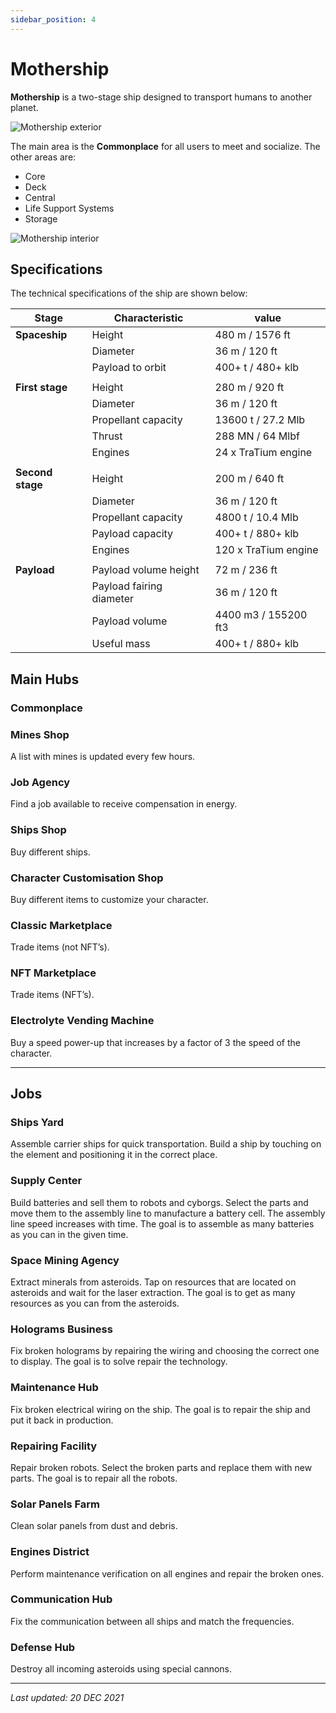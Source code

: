 ```yaml
---
sidebar_position: 4
---
```


# Mothership

**Mothership** is a two-stage ship designed to transport humans to another planet.

![Mothership exterior](/img/wiki/mothership_exterior.png)

The main area is the **Commonplace** for all users to meet and socialize.
The other areas are:
* Core 
* Deck 
* Central
* Life Support Systems
* Storage

![Mothership interior](/img/wiki/mothership_interior.png)

## Specifications

The technical specifications of the ship are shown below:

| Stage            | Characteristic           | value                |
|------------------|--------------------------|----------------------|
| **Spaceship**    | Height                   | 480 m / 1576 ft      |
|                  | Diameter                 | 36 m / 120 ft        |
|                  | Payload to orbit         | 400+ t / 480+ klb    |
|                  |                          |                      |
| **First stage**  | Height                   | 280 m / 920 ft       |
|                  | Diameter                 | 36 m / 120 ft        |
|                  | Propellant capacity      | 13600 t / 27.2 Mlb   |
|                  | Thrust                   | 288 MN / 64 Mlbf     |
|                  | Engines                  | 24 x TraTium engine  |
|                  |                          |                      |
| **Second stage** | Height                   | 200 m / 640 ft       |
|                  | Diameter                 | 36 m / 120 ft        |
|                  | Propellant capacity      | 4800 t / 10.4 Mlb    |
|                  | Payload capacity         | 400+ t / 880+ klb    |
|                  | Engines                  | 120 x TraTium engine |
|                  |                          |                      |
| **Payload**      | Payload volume height    | 72 m / 236 ft        |
|                  | Payload fairing diameter | 36 m / 120 ft        |
|                  | Payload volume           | 4400 m3 / 155200 ft3 |
|                  | Useful mass              | 400+ t / 880+ klb    |

## Main Hubs

### Commonplace

### Mines Shop

<!-- [Mines Shop image] -->

A list with mines is updated every few hours.

### Job Agency

<!-- [Job Agency image] -->

Find a job available to receive compensation in energy.

### Ships Shop

<!-- [Ships Shop image] -->

Buy different ships.

### Character Customisation Shop

<!-- [Character Customisation Shop image] -->

Buy different items to customize your character.

### Classic Marketplace

<!-- [Classic Marketplace image] -->

Trade items (not NFT’s).

### NFT Marketplace

<!-- [NFT Marketplace image] -->

Trade items (NFT’s).

### Electrolyte Vending Machine

<!-- [Electrolyte Vending Machine image] -->

Buy a speed power-up that increases by a factor of 3 the speed of the character.

---

## Jobs

### Ships Yard

<!-- [Ships Yard] -->

Assemble carrier ships for quick transportation. Build a ship by touching on the element and positioning it in the correct place.

### Supply Center

<!-- [Supply Center] -->

Build batteries and sell them to robots and cyborgs. Select the parts and move them to the assembly line to manufacture a battery cell. The assembly line speed increases with time. The goal is to assemble as many batteries as you can in the given time.

### Space Mining Agency

<!-- [Space Mining Agency] -->

Extract minerals from asteroids. Tap on resources that are located on asteroids and wait for the laser extraction. The goal is to get as many resources as you can from the asteroids.

### Holograms Business

<!-- [Holograms Business] -->

Fix broken holograms by repairing the wiring and choosing the correct one to display. The goal is to solve repair the technology.

### Maintenance Hub

<!-- [Maintenance Hub] -->

Fix broken electrical wiring on the ship. The goal is to repair the ship and put it back in production.

### Repairing Facility

<!-- [Repairing Facility] -->

Repair broken robots. Select the broken parts and replace them with new parts. The goal is to repair all the robots.

### Solar Panels Farm

<!-- [Solar Panels Farm image] -->

Clean solar panels from dust and debris.

### Engines District

<!-- [Engines District image] -->

Perform maintenance verification on all engines and repair the broken ones.

### Communication Hub

<!-- [Communication Hub image] -->

Fix the communication between all ships and match the frequencies.

### Defense Hub

<!-- [Defense Hub image] -->

Destroy all incoming asteroids using special cannons.

---

*Last updated: 20 DEC 2021*